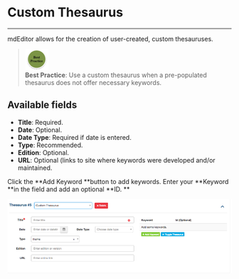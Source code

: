 # Custom Thesaurus

---

mdEditor allows for the creation of user-created, custom thesauruses.

> ![](/assets/best_practice_small.png)  
> **Best Practice**: Use a custom thesaurus when a pre-populated thesaurus does not offer necessary keywords.

## Available fields

* **Title**: Required.
* **Date**: Optional.
* **Date Type**: Required if date is entered.
* **Type**: Recommended.
* **Edition**: Optional.
* **URL**: Optional \(links to site where keywords were developed and/or maintained.

Click the **Add Keyword **button to add keywords. Enter your **Keyword **in the field and add an optional **ID. **

![](/assets/thesaurus_screenshot.png)

